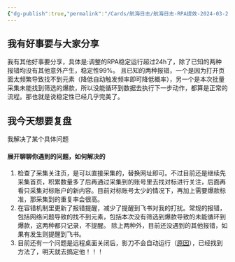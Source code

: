 ```yaml
---
{"dg-publish":true,"permalink":"/Cards/航海日志/航海日志-RPA提效-2024-03-27/","tags":["生财有术","航海日志","RPA提效"],"noteIcon":3,"created":"2024-04-10","updated":"2024-04-10"}
---
```


## 我有好事要与大家分享
我有其他好事要分享，具体是:调整的RPA稳定运行超过24h了，除了已知的两种报错均没有其他意外产生，稳定性99%。 且已知的两种报错，一个是因为打开页面太频繁导致找不到元素（降低自动触发频率即可降低概率），另一个是本次批量采集未能找到筛选的爆款，所以没能循环到数据去执行下一步动作，都算是正常的流程。那也就是说稳定性已经几乎完美了。

## 我今天想要复盘 
我解决了某个具体问题

#### 展开聊聊你遇到的问题，如何解决的
1. 检查了采集关注页，是可以直接采集的，替换网址即可。不过目前还是继续先采集首页，积累数量多了后再通过采集到的账号里去找对标进行关注，后面再看只采集对标账户的新内容。目前对标账号太少的情况下，再加上需要爆款标准，那采集到的重复率会很高。 
2. 在容错机制里更新了报错提醒，减少了提醒到飞书对我的打扰。常规的报错，包括网络问题导致的找不到元素，包括本次没有筛选到爆款导致的未能循环到爆款，这两种都只记录，不提醒。 除上两种外，目前还没遇到的其他报错，如果有发生则提醒到飞书。 
3. 目前还有一个问题是远程桌面关闭后，影刀不会自动运行（[原因](https://www.yingdao.com/yddoc/FAQ/55792693fc40e366aee3ff988879cb51.html)），已经找到方法了，明天就去搞定他！！！